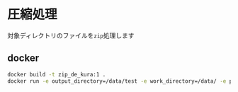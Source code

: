 # 圧縮処理

対象ディレクトリのファイルを`zip`処理します

## docker
```sh
docker build -t zip_de_kura:1 .
docker run -e output_directory=/data/test -e work_directory=/data/ -e password=s-jis -e file_name=data --rm -it --name zip_de_kura zip_de_kura:1 /bin/bash
```